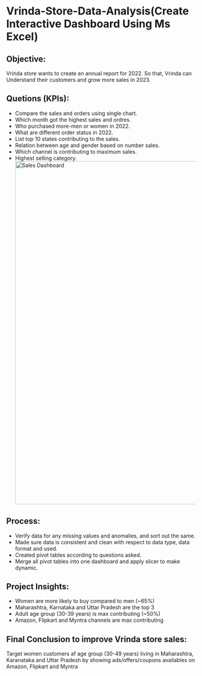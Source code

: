 # Vrinda-Store-Data-Analysis(Create Interactive Dashboard Using Ms Excel)

## Objective:

Vrinda store wants to create an annual report for 2022. So that, Vrinda can Understand their customers and grow more sales in 2023.

## Quetions (KPIs):

- Compare the sales and orders using single chart.
- Which month got the highest sales and ordres.
- Who purchased more-men or women in 2022.
- What are different order status in 2022.
- List top 10 states contributing to the sales.
- Relation between age and gender based on number sales.
- Which channel is contributing to maximum sales.
- Highest selling category. <img width="2106" height="911" alt="Sales Dashboard " src="https://github.com/user-attachments/assets/dcbe8256-b389-45cb-8436-d3d820bd56fa" />


## Process:

- Verify data for any missing values and anomalies, and sort out the same.
- Made sure data is consistent and clean with respect to data type, data format and used.
- Created pivot tables according to questions asked.
- Merge all pivot tables into one dashboard and apply slicer to make dynamic.

## Project Insights:

- Women are more likely to buy compared to men (~65%)
- Maharashtra, Karnataka and Uttar Pradesh are the top 3
- Adult age group (30-39 years) is max contributing (~50%)
- Amazon, Flipkart and Myntra channels are max contributing
  
## Final Conclusion to improve Vrinda store sales:

Target women customers af age group (30-49 years) living in Maharashtra, Karanataka and Uttar Pradesh by showing ads/offers/coupons availables on Amazon, Flipkart and Myntra



